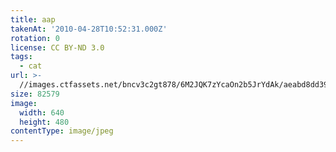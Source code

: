 ```yaml
---
title: aap
takenAt: '2010-04-28T10:52:31.000Z'
rotation: 0
license: CC BY-ND 3.0
tags:
  - cat
url: >-
  //images.ctfassets.net/bncv3c2gt878/6M2JQK7zYcaOn2b5JrYdAk/aeabd8dd39fae3248592eca48216c512/aap_4559758003_o
size: 82579
image:
  width: 640
  height: 480
contentType: image/jpeg
---
```


